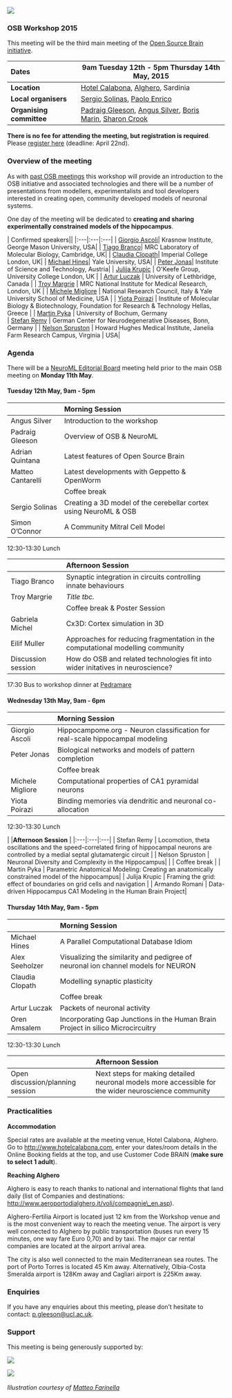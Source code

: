 ![](https://raw.githubusercontent.com/OpenSourceBrain/OSB_Documentation/master/resources/images/osb2015.png)

### OSB Workshop 2015

This meeting will be the third main meeting of the [Open Source Brain initiative](http://www.opensourcebrain.org).


| Dates | **9am Tuesday 12th - 5pm Thursday 14th May, 2015** |
| :------|-------|
| **Location** | [Hotel Calabona](http://www.hotelcalabona.com/), [Alghero](http://www.alghero-turismo.it/en/), Sardinia |
| **Local organisers** | [Sergio Solinas](/users/23), [Paolo Enrico](/users/510) |
| **Organising committee** | [Padraig Gleeson](/users/4), [Angus Silver](/users/6), [Boris Marin](/users/67), [Sharon Crook](/users/8) |

**There is no fee for attending the meeting, but registration is required**. Please [register here](https://docs.google.com/forms/d/1eklsg3r6lK8vMP9DkX1HhGoTMzkX9Fk2Yi6IMNnj_Pc/viewform?usp=send_form) (deadline: April 22nd).

### Overview of the meeting

As with [past OSB meetings](http://www.opensourcebrain.org/docs#Meetings) this workshop will provide an introduction to the OSB initiative and associated technologies and there will be a number of presentations from modellers, experimentalists and tool developers interested in creating open, community developed models of neuronal systems.  

One day of the meeting will be dedicated to **creating and sharing experimentally constrained models of the hippocampus**.


| Confirmed speakers||
|:---|:---|:---|
| [Giorgio Ascoli](http://krasnow1.gmu.edu/cn3/ascoli/)| Krasnow Institute, George Mason University, USA| 
| [Tiago Branco](http://www2.mrc-lmb.cam.ac.uk/group-leaders/a-to-g/tiago-branco)|  MRC Laboratory of Molecular Biology, Cambridge, UK| 
| [Claudia Clopath](http://www.bg.ic.ac.uk/research/c.clopath/)| Imperial College London, UK| 
| [Michael Hines](http://www.neuron.yale.edu/neuron)| Yale University, USA| 
| [Peter Jonas](http://ist.ac.at/research/research-groups/jonas-group/)| Institute of Science and Technology, Austria|
| [Julija Krupic](https://www.ucl.ac.uk/cdb/research/okeefe) | O'Keefe Group, University College London, UK | 
| [Artur Luczak](http://lethbridgebraindynamics.com/artur_luczak) | University of Lethbridge, Canada | 
| [Troy Margrie](http://www.nimr.mrc.ac.uk/research/troy-margrie/) |  MRC National Institute for Medical Research, London, UK | 
| [Michele Migliore](http://www.pa.ibf.cnr.it/personale/migliore/index.html) | National Research Council, Italy & Yale University School of Medicine, USA | 
| [Yiota Poirazi](http://dendrites.gr) | Institute of Molecular Biology & Biotechnology, Foundation for Research & Technology Hellas, Greece | 
| [Martin Pyka](http://cns.mrg1.rub.de/index.php/people/128-martin-pyka) | University of Bochum, Germany<br/>
| [Stefan Remy](http://www.dzne.de/en/sites/bonn/research-groups/remy.html) | German Center for Neurodegenerative Diseases, Bonn, Germany | 
| [Nelson Spruston](http://janelia.org/people/administration/nelson-spruston) | Howard Hughes Medical Institute, Janelia Farm Research Campus, Virginia |  USA| 

### Agenda

There will be a [NeuroML Editorial Board](http://www.neuroml.org/editors.php) meeting held prior to the main OSB meeting on **Monday 11th May**. 


#### Tuesday 12th May, 9am - 5pm

| |**Morning Session** |
|:---|:---|
| Angus Silver 	 | 	Introduction to the workshop | <!--15mins-->
| Padraig Gleeson  | 	Overview of OSB & NeuroML 	 | <!--30mins-->
| Adrian Quintana  | 	Latest features of Open Source Brain | <!--30mins-->
| Matteo Cantarelli  | 	Latest developments with Geppetto & OpenWorm |  <!--30mins-->
| | Coffee break | <!--15mins-->
| Sergio Solinas 	| Creating a 3D model of the cerebellar cortex using NeuroML & OSB | <!--30mins-->
| Simon O’Connor	| A Community Mitral Cell Model|  <!--30mins-->

12:30-13:30  Lunch

| |**Afternoon Session** | 
|:---|:---|
| Tiago Branco		| Synaptic integration in circuits controlling innate behaviours| <!--45+~5mins-->		
| Troy Margrie	| 	*Title tbc.* | <!--45+~5mins-->
| | Coffee break & Poster Session | <!--30mins-->
| Gabriela Michel | Cx3D: Cortex simulation in 3D | <!-- 10 mins-->
| Eilif Muller	| 	Approaches for reducing fragmentation in the computational modelling community|  <!--45+~5mins-->
| Discussion session	| 	How do OSB and related technologies fit into wider initatives in neuroscience? |  <!-- 30mins-->

17:30 Bus to workshop dinner at [Pedramare](http://www.pedramare.com/)

#### Wednesday 13th May, 9am - 6pm

| |**Morning Session** | 
|:---|:---|
| Giorgio Ascoli	| 	Hippocampome.org - Neuron classification for real-scale hippocampal modeling | <!--45+~5mins-->
| Peter Jonas	| 	Biological networks and models of pattern completion  | <!--45+~5mins-->
| | Coffee break | <!--15mins-->
| Michele Migliore | 	Computational properties of CA1 pyramidal neurons| <!--45+~5mins-->
| Yiota Poirazi	| 	Binding memories via dendritic and neuronal co-allocation| <!--45+~5mins-->

12:30-13:30  Lunch

| |**Afternoon Session** | 
|:---|:---|:---|
| Stefan Remy	 | 	Locomotion, theta oscillations and the speed-correlated firing of hippocampal neurons are controlled by a medial septal glutamatergic circuit |  <!--45+~5mins-->
| Nelson Spruston	|  Neuronal Diversity and Complexity in the Hippocampus|  <!--45+~5mins-->
| | Coffee break | <!--15mins-->
| Martin Pyka	| 	Parametric Anatomical Modeling: Creating an anatomically constrained model of the hippocampus|  <!--45+~5mins-->
| Julija Krupic	| 	Framing the grid: effect of boundaries on grid cells and navigation | <!--45+~5mins-->
| Armando Romani | 	Data-driven Hippocampus CA1 Modeling in the Human Brain Project|  <!--45+~5mins-->


#### Thursday 14th May, 9am - 5pm

| |**Morning Session** | 
|:---|:---|
| Michael Hines	| 	A Parallel Computational Database Idiom|   <!--45+~5mins-->
| Alex Seeholzer| 	Visualizing the similarity and pedigree of neuronal ion channel models for NEURON|   <!--45+~5mins-->
| Claudia Clopath	| Modelling synaptic plasticity|   <!--45+~5mins-->
| | Coffee break | <!--15mins-->
| Artur Luczak	| 	Packets of neuronal activity |   <!--45+~5mins-->
| Oren Amsalem | 	Incorporating Gap Junctions in the Human Brain Project in silico Microcircuitry |   <!--30mins-->


12:30-13:30  Lunch

| |**Afternoon Session** | 
|:---|:---|
| Open discussion/planning session	| 	Next steps for making detailed neuronal models more accessible for the wider neuroscience community |




### Practicalities 

**Accommodation**

Special rates are available at the meeting venue, Hotel Calabona, Alghero. Go to http://www.hotelcalabona.com, enter your dates/room details in the Online Booking fields at the top, and use Customer Code BRAIN (**make sure to select 1 adult**). 

**Reaching Alghero**

Alghero is easy to reach thanks to national and international flights that land daily (list of Companies and destinations: http://www.aeroportodialghero.it/voli/compagnie\_en.asp).

Alghero-Fertilia Airport is located just 12 km from the Workshop venue and is the most convenient way to reach the meeting venue. The airport is very well connected to Alghero by public transportation (buses run every 15 minutes, one way fare Euro 0,70) and by taxi. The major car rental companies are located at the airport arrival area.

The city is also well connected to the main Mediterranean sea routes. The port of Porto Torres is located 45 Km away. Alternatively, Olbia-Costa Smeralda airport is 128Km away and Cagliari airport is 225Km away.

### Enquiries

If you have any enquiries about this meeting, please don’t hesitate to contact: p.gleeson@ucl.ac.uk.

### Support

This meeting is being generously supported by:

![](http://www.opensourcebrain.org/images/wellcomelogo.png) 

![](http://www.neuroml.org/images/nih.png)
&nbsp;

*Illustration courtesy of [Matteo Farinella](https://matteofarinella.wordpress.com) &nbsp;*
